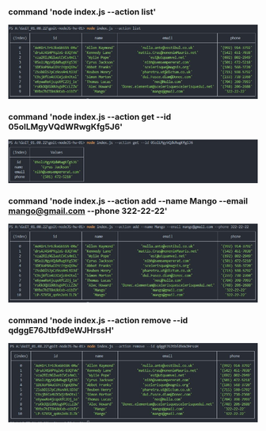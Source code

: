 ### command 'node index.js --action list'

![alt text](img/action_list.jpg)

### command 'node index.js --action get --id 05olLMgyVQdWRwgKfg5J6'

![alt text](img/get_by_id.jpg)

### command 'node index.js --action add --name Mango --email mango@gmail.com --phone 322-22-22'

![alt text](img/add_new_contact.jpg)

### command 'node index.js --action remove --id qdggE76Jtbfd9eWJHrssH'

![alt text](img/remove_contact.jpg)
